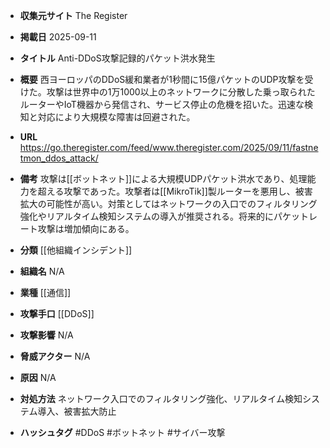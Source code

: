 - **収集元サイト**
The Register

- **掲載日**
2025-09-11

- **タイトル**
Anti-DDoS攻撃記録的パケット洪水発生

- **概要**
西ヨーロッパのDDoS緩和業者が1秒間に15億パケットのUDP攻撃を受けた。攻撃は世界中の1万1000以上のネットワークに分散した乗っ取られたルーターやIoT機器から発信され、サービス停止の危機を招いた。迅速な検知と対応により大規模な障害は回避された。

- **URL**
https://go.theregister.com/feed/www.theregister.com/2025/09/11/fastnetmon_ddos_attack/

- **備考**
攻撃は[[ボットネット]]による大規模UDPパケット洪水であり、処理能力を超える攻撃であった。攻撃者は[[MikroTik]]製ルーターを悪用し、被害拡大の可能性が高い。対策としてはネットワークの入口でのフィルタリング強化やリアルタイム検知システムの導入が推奨される。将来的にパケットレート攻撃は増加傾向にある。

- **分類**
[[他組織インシデント]]

- **組織名**
N/A

- **業種**
[[通信]]

- **攻撃手口**
[[DDoS]]

- **攻撃影響**
N/A

- **脅威アクター**
N/A

- **原因**
N/A

- **対処方法**
ネットワーク入口でのフィルタリング強化、リアルタイム検知システム導入、被害拡大防止

- **ハッシュタグ**
#DDoS #ボットネット #サイバー攻撃
